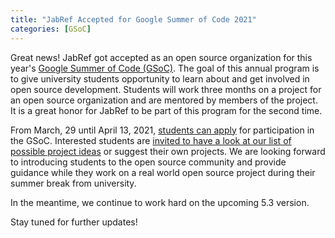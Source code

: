 ```yaml
---
title: "JabRef Accepted for Google Summer of Code 2021"
categories: [GSoC]
---
```


Great news! JabRef got accepted as an open source organization for this year's [Google Summer of Code (GSoC)](https://summerofcode.withgoogle.com/).
The goal of this annual program is to give university students opportunity to learn about and get involved in open source development.
Students will work three months on a project for an open source organization and are mentored by members of the project.
It is a great honor for JabRef to be part of this program for the second time.

From March, 29 until April 13, 2021, [students can apply](https://summerofcode.withgoogle.com/organizations/5278426606338048/) for participation in the GSoC.
Interested students are [invited to have a look at our list of possible project ideas](http://www.jabref.org/GSoC2021.html) or suggest their own projects.
We are looking forward to introducing students to the open source community and provide guidance while they work on a real world open source project during their summer break from university.

In the meantime, we continue to work hard on the upcoming 5.3 version.

Stay tuned for further updates!
